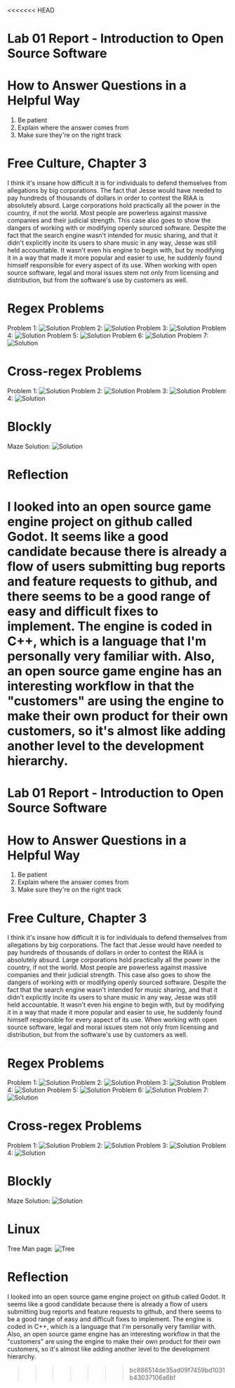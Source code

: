 <<<<<<< HEAD
# Lab 01 Report - Introduction to Open Source Software
# How to Answer Questions in a Helpful Way
1. Be patient
2. Explain where the answer comes from
3. Make sure they're on the right track
# Free Culture, Chapter 3
  I think it's insane how difficult it is for individuals to defend themselves from allegations by big corporations. The fact that Jesse would have needed to pay hundreds of thousands of dollars in order to contest the RIAA is absolutely absurd. Large corporations hold practically all the power in the country, if not the world. Most people are powerless against massive companies and their judicial strength. This case also goes to show the dangers of working with or modifying openly sourced software. Despite the fact that the search engine wasn't intended for music sharing, and that it didn't explicitly incite its users to share music in any way, Jesse was still held accountable. It wasn't even his engine to begin with, but by modifying it in a way that made it more popular and easier to use, he suddenly found himself responsible for every aspect of its use. When working with open source software, legal and moral issues stem not only from licensing and distribution, but from the software's use by customers as well.
# Regex Problems
Problem 1: ![Solution](images/regex_1.png)
Problem 2: ![Solution](images/regex_2.png)
Problem 3: ![Solution](images/regex_3.png)
Problem 4: ![Solution](images/regex_4.png)
Problem 5: ![Solution](images/regex_5.png)
Problem 6: ![Solution](images/regex_6.png)
Problem 7: ![Solution](images/regex_7.png)
# Cross-regex Problems
Problem 1: ![Solution](images/cross_1.png)
Problem 2: ![Solution](images/cross_2.png)
Problem 3: ![Solution](images/cross_3.png)
Problem 4: ![Solution](images/cross_4.png)
# Blockly
Maze Solution: ![Solution](images/blockly.png)
# Reflection
I looked into an open source game engine project on github called Godot. It seems like a good candidate because there is already a flow of users submitting bug reports and feature requests to github, and there seems to be a good range of easy and difficult fixes to implement. The engine is coded in C++, which is a language that I'm personally very familiar with. Also, an open source game engine has an interesting workflow in that the "customers" are using the engine to make their own product for their own customers, so it's almost like adding another level to the development hierarchy.
=======
# Lab 01 Report - Introduction to Open Source Software
# How to Answer Questions in a Helpful Way
1. Be patient
2. Explain where the answer comes from
3. Make sure they're on the right track
# Free Culture, Chapter 3
  I think it's insane how difficult it is for individuals to defend themselves from allegations by big corporations. The fact that Jesse would have needed to pay hundreds of thousands of dollars in order to contest the RIAA is absolutely absurd. Large corporations hold practically all the power in the country, if not the world. Most people are powerless against massive companies and their judicial strength. This case also goes to show the dangers of working with or modifying openly sourced software. Despite the fact that the search engine wasn't intended for music sharing, and that it didn't explicitly incite its users to share music in any way, Jesse was still held accountable. It wasn't even his engine to begin with, but by modifying it in a way that made it more popular and easier to use, he suddenly found himself responsible for every aspect of its use. When working with open source software, legal and moral issues stem not only from licensing and distribution, but from the software's use by customers as well.
# Regex Problems
Problem 1: ![Solution](images/regex_1.png)
Problem 2: ![Solution](images/regex_2.png)
Problem 3: ![Solution](images/regex_3.png)
Problem 4: ![Solution](images/regex_4.png)
Problem 5: ![Solution](images/regex_5.png)
Problem 6: ![Solution](images/regex_6.png)
Problem 7: ![Solution](images/regex_7.png)
# Cross-regex Problems
Problem 1: ![Solution](images/cross_1.png)
Problem 2: ![Solution](images/cross_2.png)
Problem 3: ![Solution](images/cross_3.png)
Problem 4: ![Solution](images/cross_4.png)
# Blockly
Maze Solution: ![Solution](images/blockly.png)
# Linux
Tree Man page: ![Tree](images/tree.png)
# Reflection
I looked into an open source game engine project on github called Godot. It seems like a good candidate because there is already a flow of users submitting bug reports and feature requests to github, and there seems to be a good range of easy and difficult fixes to implement. The engine is coded in C++, which is a language that I'm personally very familiar with. Also, an open source game engine has an interesting workflow in that the "customers" are using the engine to make their own product for their own customers, so it's almost like adding another level to the development hierarchy.
>>>>>>> bc886514de35ad09f7459bd1031b43037106a6bf
